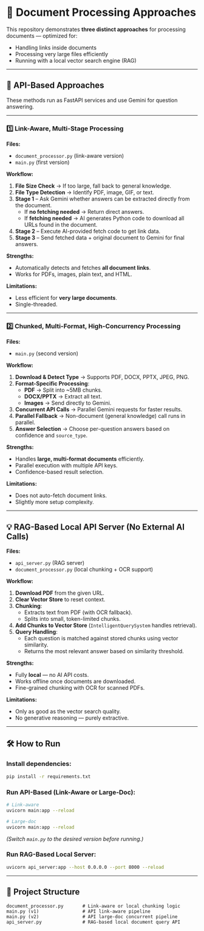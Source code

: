 # 📄 Document Processing Approaches

This repository demonstrates **three distinct approaches** for processing documents — optimized for:
- Handling links inside documents
- Processing very large files efficiently
- Running with a local vector search engine (RAG)

---

## 🚀 API-Based Approaches

These methods run as FastAPI services and use Gemini for question answering.

---

### 1️⃣ Link-Aware, Multi-Stage Processing
**Files:**  
- `document_processor.py` (link-aware version)  
- `main.py` (first version)  

**Workflow:**
1. **File Size Check** → If too large, fall back to general knowledge.  
2. **File Type Detection** → Identify PDF, image, GIF, or text.  
3. **Stage 1** – Ask Gemini whether answers can be extracted directly from the document.  
   - If **no fetching needed** → Return direct answers.  
   - If **fetching needed** → AI generates Python code to download all URLs found in the document.  
4. **Stage 2** – Execute AI-provided fetch code to get link data.  
5. **Stage 3** – Send fetched data + original document to Gemini for final answers.

**Strengths:**
- Automatically detects and fetches **all document links**.
- Works for PDFs, images, plain text, and HTML.

**Limitations:**
- Less efficient for **very large documents**.
- Single-threaded.

---

### 2️⃣ Chunked, Multi-Format, High-Concurrency Processing
**Files:**  
- `main.py` (second version)

**Workflow:**
1. **Download & Detect Type** → Supports PDF, DOCX, PPTX, JPEG, PNG.  
2. **Format-Specific Processing**:
   - **PDF** → Split into ~5MB chunks.
   - **DOCX/PPTX** → Extract all text.
   - **Images** → Send directly to Gemini.  
3. **Concurrent API Calls** → Parallel Gemini requests for faster results.  
4. **Parallel Fallback** → Non-document (general knowledge) call runs in parallel.  
5. **Answer Selection** → Choose per-question answers based on confidence and `source_type`.

**Strengths:**
- Handles **large, multi-format documents** efficiently.
- Parallel execution with multiple API keys.
- Confidence-based result selection.

**Limitations:**
- Does not auto-fetch document links.
- Slightly more setup complexity.

---

## 💡 RAG-Based Local API Server (No External AI Calls)
**Files:**  
- `api_server.py` (RAG server)  
- `document_processor.py` (local chunking + OCR support)  

**Workflow:**
1. **Download PDF** from the given URL.  
2. **Clear Vector Store** to reset context.  
3. **Chunking**:
   - Extracts text from PDF (with OCR fallback).
   - Splits into small, token-limited chunks.
4. **Add Chunks to Vector Store** (`IntelligentQuerySystem` handles retrieval).  
5. **Query Handling**:
   - Each question is matched against stored chunks using vector similarity.
   - Returns the most relevant answer based on similarity threshold.

**Strengths:**
- Fully **local** — no AI API costs.
- Works offline once documents are downloaded.
- Fine-grained chunking with OCR for scanned PDFs.

**Limitations:**
- Only as good as the vector search quality.
- No generative reasoning — purely extractive.

---

## 🛠 How to Run

### Install dependencies:
```bash
pip install -r requirements.txt
```

### Run API-Based (Link-Aware or Large-Doc):
```bash
# Link-aware
uvicorn main:app --reload  

# Large-doc
uvicorn main:app --reload  
```
*(Switch `main.py` to the desired version before running.)*

### Run RAG-Based Local Server:
```bash
uvicorn api_server:app --host 0.0.0.0 --port 8000 --reload
```

---

## 📂 Project Structure
```
document_processor.py       # Link-aware or local chunking logic
main.py (v1)                # API link-aware pipeline
main.py (v2)                # API large-doc concurrent pipeline
api_server.py               # RAG-based local document query API
```

